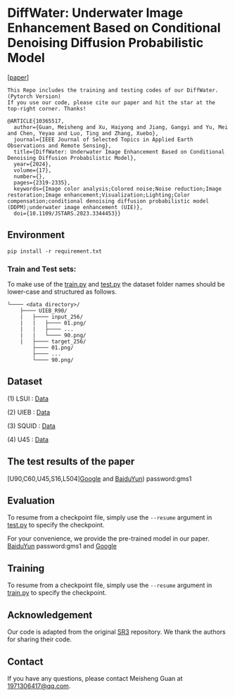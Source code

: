 # DiffWater: Underwater Image Enhancement Based on Conditional Denoising Diffusion Probabilistic Model

[[paper](https://ieeexplore.ieee.org/document/10365517)]

```
This Repo includes the training and testing codes of our DiffWater. (Pytorch Version)
If you use our code, please cite our paper and hit the star at the top-right corner. Thanks!

@ARTICLE{10365517,
  author={Guan, Meisheng and Xu, Haiyong and Jiang, Gangyi and Yu, Mei and Chen, Yeyao and Luo, Ting and Zhang, Xuebo},
  journal={IEEE Journal of Selected Topics in Applied Earth Observations and Remote Sensing}, 
  title={DiffWater: Underwater Image Enhancement Based on Conditional Denoising Diffusion Probabilistic Model}, 
  year={2024},
  volume={17},
  number={},
  pages={2319-2335},
  keywords={Image color analysis;Colored noise;Noise reduction;Image restoration;Image enhancement;Visualization;Lighting;Color compensation;conditional denoising diffusion probabilistic model (DDPM);underwater image enhancement (UIE)},
  doi={10.1109/JSTARS.2023.3344453}}

```

## Environment

```
pip install -r requirement.txt
```

### Train and Test sets:


To make use of the [train.py](train.py) and [test.py](test.py)  the dataset folder names should be lower-case and structured as follows.

```
└──── <data directory>/
    ├──── UIEB_R90/
    |   ├──── input_256/
    |   |   ├──── 01.png/
    |   |   ├──── ...
    |   |   └──── 90.png/
    |   ├──── target_256/
		├──── 01.png/
		├──── ...
		└──── 90.png/
```

## Dataset

(1) LSUI : [Data](https://lintaopeng.github.io/_pages/UIE%20Project%20Page.html) 

(2) UIEB : [Data](https://li-chongyi.github.io/proj_benchmark.html) 

(3) SQUID : [Data](https://csms.haifa.ac.il/profiles/tTreibitz/datasets/ambient_forwardlooking/index.html) 

(4) U45 : [Data](https://github.com/IPNUISTlegal/underwater-test-dataset-U45-/tree/master) 

## The test results of the paper
[U90,C60,U45,S16,L504][Google](https://drive.google.com/drive/folders/19QJ1xAxZ4CPaEHjs96HL2dwPzH49LDdV) and [BaiduYun](https://pan.baidu.com/s/1uU_C2B6skEOEj7Nqp5ce1A)) password:gms1 
## Evaluation

To resume from a checkpoint file, simply use the `--resume` argument in [test.py](test.py) to specify the checkpoint.

For your convenience, we provide the pre-trained model in our paper. [BaiduYun](https://pan.baidu.com/s/1_woeIfvT6zpUxn-3rItPCg ) password:gms1  and [Google](https://drive.google.com/drive/folders/11T9ao0pmNFv9lVZLcVliNbZ3iJ5F2t7s)

## Training

To resume from a checkpoint file, simply use the `--resume` argument in  [train.py](train.py)  to specify the checkpoint.

## Acknowledgement

Our code is adapted from the original [SR3](https://github.com/Janspiry/Image-Super-Resolution-via-Iterative-Refinement) repository. We thank the authors for sharing their code.

## Contact
If you have any questions, please contact Meisheng Guan at 1971306417@qq.com.
